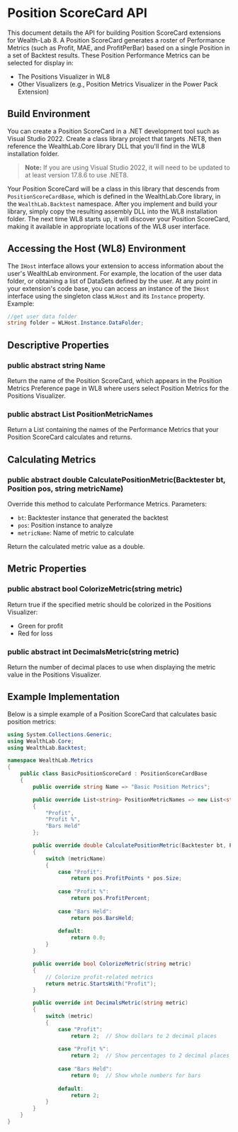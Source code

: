 # Position ScoreCard API

This document details the API for building Position ScoreCard extensions for Wealth-Lab 8. A Position ScoreCard generates a roster of Performance Metrics (such as Profit, MAE, and ProfitPerBar) based on a single Position in a set of Backtest results. These Position Performance Metrics can be selected for display in:
- The Positions Visualizer in WL8
- Other Visualizers (e.g., Position Metrics Visualizer in the Power Pack Extension)

## Build Environment

You can create a Position ScoreCard in a .NET development tool such as Visual Studio 2022. Create a class library project that targets .NET8, then reference the WealthLab.Core library DLL that you'll find in the WL8 installation folder.

> **Note:** If you are using Visual Studio 2022, it will need to be updated to at least version 17.8.6 to use .NET8.

Your Position ScoreCard will be a class in this library that descends from `PositionScoreCardBase`, which is defined in the WealthLab.Core library, in the `WealthLab.Backtest` namespace. After you implement and build your library, simply copy the resulting assembly DLL into the WL8 installation folder. The next time WL8 starts up, it will discover your Position ScoreCard, making it available in appropriate locations of the WL8 user interface.

## Accessing the Host (WL8) Environment

The `IHost` interface allows your extension to access information about the user's WealthLab environment. For example, the location of the user data folder, or obtaining a list of DataSets defined by the user. At any point in your extension's code base, you can access an instance of the `IHost` interface using the singleton class `WLHost` and its `Instance` property. Example:

```csharp
//get user data folder
string folder = WLHost.Instance.DataFolder;
```

## Descriptive Properties

### public abstract string Name
Return the name of the Position ScoreCard, which appears in the Position Metrics Preference page in WL8 where users select Position Metrics for the Positions Visualizer.

### public abstract List<string> PositionMetricNames
Return a List containing the names of the Performance Metrics that your Position ScoreCard calculates and returns.

## Calculating Metrics

### public abstract double CalculatePositionMetric(Backtester bt, Position pos, string metricName)
Override this method to calculate Performance Metrics. Parameters:
- `bt`: Backtester instance that generated the backtest
- `pos`: Position instance to analyze
- `metricName`: Name of metric to calculate

Return the calculated metric value as a double.

## Metric Properties

### public abstract bool ColorizeMetric(string metric)
Return true if the specified metric should be colorized in the Positions Visualizer:
- Green for profit
- Red for loss

### public abstract int DecimalsMetric(string metric)
Return the number of decimal places to use when displaying the metric value in the Positions Visualizer.

## Example Implementation

Below is a simple example of a Position ScoreCard that calculates basic position metrics:

```csharp
using System.Collections.Generic;
using WealthLab.Core;
using WealthLab.Backtest;

namespace WealthLab.Metrics
{
    public class BasicPositionScoreCard : PositionScoreCardBase
    {
        public override string Name => "Basic Position Metrics";

        public override List<string> PositionMetricNames => new List<string>
        {
            "Profit",
            "Profit %",
            "Bars Held"
        };

        public override double CalculatePositionMetric(Backtester bt, Position pos, string metricName)
        {
            switch (metricName)
            {
                case "Profit":
                    return pos.ProfitPoints * pos.Size;
                
                case "Profit %":
                    return pos.ProfitPercent;
                
                case "Bars Held":
                    return pos.BarsHeld;
                
                default:
                    return 0.0;
            }
        }

        public override bool ColorizeMetric(string metric)
        {
            // Colorize profit-related metrics
            return metric.StartsWith("Profit");
        }

        public override int DecimalsMetric(string metric)
        {
            switch (metric)
            {
                case "Profit":
                    return 2;  // Show dollars to 2 decimal places
                
                case "Profit %":
                    return 2;  // Show percentages to 2 decimal places
                
                case "Bars Held":
                    return 0;  // Show whole numbers for bars
                
                default:
                    return 2;
            }
        }
    }
} 